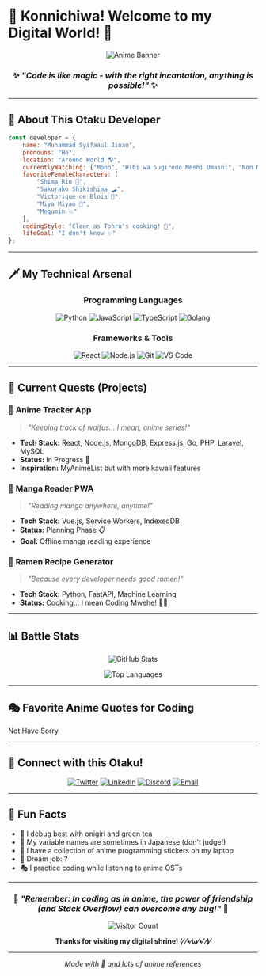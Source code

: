 # 🌸 Konnichiwa! Welcome to my Digital World! 🌸

<div align="center">
  
![Anime Banner](https://media.giphy.com/media/v1.Y2lkPTc5MGI3NjExaHFyMmxkMnY3ZXo3aTF3b2swcHBxY2h5Z3MwYjJweWhwa2FkNDU1byZlcD12MV9naWZzX3NlYXJjaCZjdD1n/adlPS9aMT2CNG/giphy.gif)

### ✨ *"Code is like magic - with the right incantation, anything is possible!"* ✨

</div>

---

## 🎌 About This Otaku Developer

```javascript
const developer = {
    name: "Muhammad Syifaaul Jinan",
    pronouns: "He",
    location: "Around World 🌎",
    currentlyWatching: ["Mono", "Hibi wa Sugiredo Meshi Umashi", "Non Non Biyori"],
    favoriteFemaleCharacters: [
        "Shima Rin 🛵",
        "Sakurako Shikishima 🛹", 
        "Victorique de Blois 🧐",
        "Miya Miyao 🦋",
        "Megumin 💥"
    ],
    codingStyle: "Clean as Tohru's cooking! 🍳",
    lifeGoal: "I don't know ✨"
};
```

---

## 🗡️ My Technical Arsenal

<div align="center">

### Programming Languages
![Python](https://img.shields.io/badge/Python-Viqtorique%20Beautiful-FF6B9D?style=for-the-badge&logo=python&logoColor=white)
![JavaScript](https://img.shields.io/badge/JavaScript-Megumin%20Explosion-FFC0CB?style=for-the-badge&logo=javascript&logoColor=yellow)
![TypeScript](https://img.shields.io/badge/TypeScript-Sakurako%20Precision-E6E6FA?style=for-the-badge&logo=typescript&logoColor=blue)
![Golang](https://img.shields.io/badge/Go-Rin's%20Chill-FFB6C1?style=for-the-badge&logo=java&logoColor=blue)

### Frameworks & Tools
![React](https://img.shields.io/badge/React-Sailor%20Moon%20Power-FF69B4?style=for-the-badge&logo=react&logoColor=white)
![Node.js](https://img.shields.io/badge/Node.js-Totoro%20Magic-98FB98?style=for-the-badge&logo=node.js&logoColor=green)
![Git](https://img.shields.io/badge/Git-Ochaco%20Gravity-FFB6C1?style=for-the-badge&logo=git&logoColor=red)
![VS Code](https://img.shields.io/badge/VS%20Code-Akko%27s%20Wand-DDA0DD?style=for-the-badge&logo=visual-studio-code&logoColor=blue)

</div>

---

## 🌙 Current Quests (Projects)

### 🗾 **Anime Tracker App**
> *"Keeping track of waifus... I mean, anime series!"*
- **Tech Stack:** React, Node.js, MongoDB, Express.js, Go, PHP, Laravel, MySQL
- **Status:** In Progress 🔄
- **Inspiration:** MyAnimeList but with more kawaii features

### 🎴 **Manga Reader PWA**
> *"Reading manga anywhere, anytime!"*
- **Tech Stack:** Vue.js, Service Workers, IndexedDB  
- **Status:** Planning Phase 📋
- **Goal:** Offline manga reading experience

### 🍜 **Ramen Recipe Generator**
> *"Because every developer needs good ramen!"*
- **Tech Stack:** Python, FastAPI, Machine Learning
- **Status:** Cooking... I mean Coding Mwehe! 👩‍🍳

---

## 📊 Battle Stats

<div align="center">

![GitHub Stats](https://github-readme-stats.vercel.app/api?username=muhammadsyifaaul&show_icons=true&theme=dracula&bg_color=0D1117&title_color=FF6B9D&icon_color=FF69B4&text_color=FFF&border_color=FF6B9D)

![Top Languages](https://github-readme-stats.vercel.app/api/top-langs/?username=muhammadsyifaaul&layout=compact&theme=dracula&bg_color=0D1117&title_color=FF6B9D&text_color=FFF&border_color=FF6B9D)

</div>

---

## 🎭 Favorite Anime Quotes for Coding

Not Have Sorry

---

## 🌸 Connect with this Otaku!

<div align="center">

[![Twitter](https://img.shields.io/badge/Twitter-Tsundere%20Mode-FF69B4?style=for-the-badge&logo=twitter&logoColor=white)](https://twitter.com/yourusername)
[![LinkedIn](https://img.shields.io/badge/LinkedIn-Professional%20Senpai-FFB6C1?style=for-the-badge&logo=linkedin&logoColor=blue)](https://linkedin.com/in/yourusername)
[![Discord](https://img.shields.io/badge/Discord-Anime%20Guild-DDA0DD?style=for-the-badge&logo=discord&logoColor=white)](https://discord.gg/yourinvite)
[![Email](https://img.shields.io/badge/Email-Send%20Message-FF6B9D?style=for-the-badge&logo=gmail&logoColor=white)](mailto:your.email@example.com)

</div>

---

## 🎨 Fun Facts

- 🍙 I debug best with onigiri and green tea
- 🎌 My variable names are sometimes in Japanese (don't judge!)
- 🌸 I have a collection of anime programming stickers on my laptop
- 🗾 Dream job: ?
- 🎭 I practice coding while listening to anime OSTs

---

<div align="center">

### 💖 *"Remember: In coding as in anime, the power of friendship (and Stack Overflow) can overcome any bug!"* 💖

![Visitor Count](https://komarev.com/ghpvc/?username=yourusername&color=FF69B4&style=for-the-badge&label=Visitors)

**Thanks for visiting my digital shrine! (⁄ ⁄•⁄ω⁄•⁄ ⁄)⁄**

</div>

---

<div align="center">
  
*Made with 💖 and lots of anime references*

</div>
